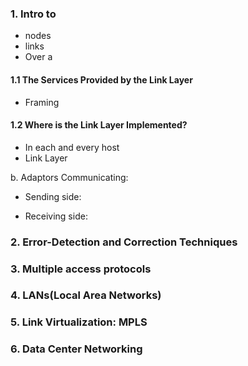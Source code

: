 ### 1. Intro to
* nodes
* links
* Over a 

#### 1.1 The Services Provided by the Link Layer
* Framing

#### 1.2 Where is the Link Layer Implemented?
* In each and every host
* Link Layer 

b. Adaptors Communicating:
* Sending side:

* Receiving side:
### 2. Error-Detection and Correction Techniques
### 3. Multiple access protocols 
### 4. LANs(Local Area Networks)


### 5. Link Virtualization: MPLS
### 6. Data Center Networking
